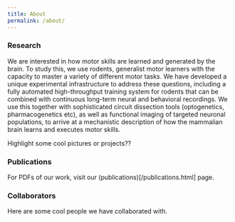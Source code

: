 ```yaml
---
title: About
permalink: /about/
---
```


### Research
We are interested in how motor skills are learned and generated by the brain. To study this, we use rodents, generalist motor learners with the capacity to master a variety of different motor tasks. We have developed a unique experimental infrastructure to address these questions, including a fully automated high-throughput training system for rodents that can be combined with continuous long-term neural and behavioral recordings. We use this together with sophisticated circuit dissection tools (optogenetics, pharmacogenetics etc), as well as functional imaging of targeted neuronal populations, to arrive at a mechanistic description of how the mammalian brain learns and executes motor skills.

Highlight some cool pictures or projects??


### Publications

For PDFs of our work, visit our (publications)[/publications.html] page.


### Collaborators

Here are some cool people we have collaborated with.
